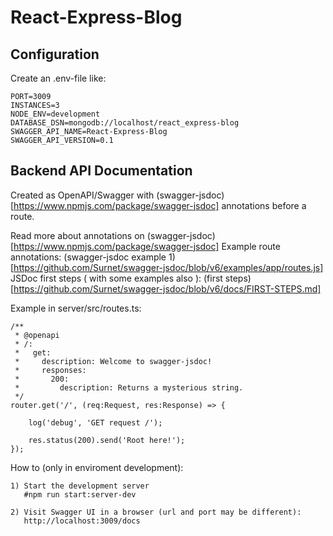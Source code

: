 # React-Express-Blog

## Configuration

Create an .env-file like:

```
PORT=3009
INSTANCES=3
NODE_ENV=development
DATABASE_DSN=mongodb://localhost/react_express-blog
SWAGGER_API_NAME=React-Express-Blog
SWAGGER_API_VERSION=0.1
```

## Backend API Documentation

Created as OpenAPI/Swagger with (swagger-jsdoc)[https://www.npmjs.com/package/swagger-jsdoc] annotations before a route.

Read more about annotations on (swagger-jsdoc)[https://www.npmjs.com/package/swagger-jsdoc]
Example route annotations: (swagger-jsdoc example 1)[https://github.com/Surnet/swagger-jsdoc/blob/v6/examples/app/routes.js]
JSDoc first steps ( with some examples also ): (first steps)[https://github.com/Surnet/swagger-jsdoc/blob/v6/docs/FIRST-STEPS.md]

Example in server/src/routes.ts:

```
/**
 * @openapi
 * /:
 *   get:
 *     description: Welcome to swagger-jsdoc!
 *     responses:
 *       200:
 *         description: Returns a mysterious string.
 */
router.get('/', (req:Request, res:Response) => {

    log('debug', 'GET request /');

    res.status(200).send('Root here!');
});

```

How to (only in enviroment development):

```
1) Start the development server
   #npm run start:server-dev

2) Visit Swagger UI in a browser (url and port may be different):
   http://localhost:3009/docs
```
